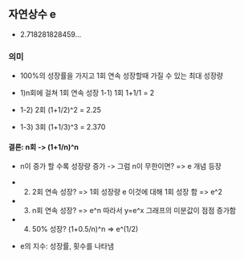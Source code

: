 ## 자연상수 e
* 2.718281828459...

### 의미
* 100%의 성장률을 가지고 1회 연속 성장할때 가질 수 있는 최대 성장량

* 1)n회에 걸쳐 1회 연속 성장
1-1) 1회
1+1/1 = 2

* 1-2) 2회
(1+1/2)^2 = 2.25

* 1-3) 3회
(1+1/3)^3 = 2.370

#### 결론: n회 -> (1+1/n)^n

* n이 증가 할 수록 성장량 증가 -> 그럼 n이 무한이면?
        => e 개념 등장

* 2) 2회 연속 성장? => 1회 성장량 e
        이것에 대해 1회 성장 함
    => e^2

* 3) n회 연속 성장? => e^n
따라서 y=e^x 그래프의 미분값이 점점 증가함

* 4) 50% 성장?
    (1+0.5/n)^n
    => e^(1/2)


* e의 지수: 성장률, 횟수를 나타냄